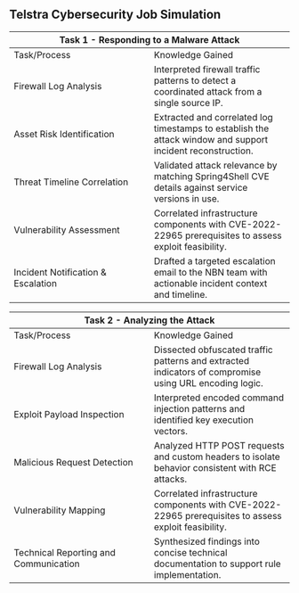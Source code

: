 ## Telstra Cybersecurity Job Simulation

<table>
<colgroup>
<col style="width: 50%" />
<col style="width: 50%" />
</colgroup>
<thead>
<tr>
<th colspan="2" style="text-align: center;">Task 1 - Responding to a Malware Attack</th>
</tr>
</thead>
<tbody>
<tr>
<td>Task/Process</td>
<td>Knowledge Gained</td>
</tr>
<tr>
<td>Firewall Log Analysis</td>
<td>Interpreted firewall traffic patterns to detect a coordinated attack from a single source IP.</td>
</tr>
<tr>
<td>Asset Risk Identification</td>
<td>Extracted and correlated log timestamps to establish the attack window and support incident reconstruction.</td>
</tr>
<tr>
<td>Threat Timeline Correlation</td>
<td>Validated attack relevance by matching Spring4Shell CVE details against service versions in use.</td>
</tr>
<tr>
<td>Vulnerability Assessment</td>
<td>Correlated infrastructure components with CVE-2022-22965 prerequisites to assess exploit feasibility.</td>
</tr>
<tr>
<td>Incident Notification & Escalation</td>
<td>Drafted a targeted escalation email to the NBN team with actionable incident context and timeline.</td>
</tr>
</tbody>
</table>

<table>
<colgroup>
<col style="width: 50%" />
<col style="width: 50%" />
</colgroup>
<thead>
<tr>
<th colspan="2" style="text-align: center;">Task 2 - Analyzing the Attack</th>
</tr>
</thead>
<tbody>
<tr>
<td>Task/Process</td>
<td>Knowledge Gained</td>
</tr>
<tr>
<td>Firewall Log Analysis</td>
<td>Dissected obfuscated traffic patterns and extracted indicators of compromise using URL encoding logic.</td>
</tr>
<tr>
<td>Exploit Payload Inspection</td>
<td>Interpreted encoded command injection patterns and identified key execution vectors.</td>
</tr>
<tr>
<td>Malicious Request Detection</td>
<td>Analyzed HTTP POST requests and custom headers to isolate behavior consistent with RCE attacks.</td>
</tr>
<tr>
<td>Vulnerability Mapping</td>
<td>Correlated infrastructure components with CVE-2022-22965 prerequisites to assess exploit feasibility.</td>
</tr>
<tr>
<td>Technical Reporting and Communication</td>
<td>Synthesized findings into concise technical documentation to support rule implementation.</td>
</tr>
</tbody>
</table>
 
